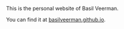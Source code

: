 This is the personal website of Basil Veerman.

You can find it at [basilveerman.github.io](http://basilveerman.github.io).
